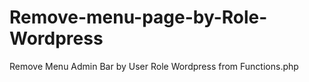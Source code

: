 # Remove-menu-page-by-Role-Wordpress
Remove Menu Admin Bar by User Role Wordpress from Functions.php
